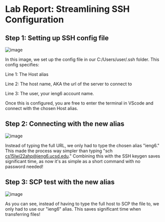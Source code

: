 # Lab Report: Streamlining SSH Configuration

## Step 1: Setting up SSH config file

![image](https://user-images.githubusercontent.com/97641168/153780335-19b61c3e-7db6-40fd-b466-268920220711.png)

In this image, we set up the config file in our C:/Users/user/.ssh folder. This config specifies:

Line 1: The Host alias

Line 2: The host name, AKA the url of the server to connect to

Line 3: The user, your ieng6 account name.

Once this is configured, you are free to enter the terminal in VScode and connect with the chosen Host alias.

## Step 2: Connecting with the new alias

![image](https://user-images.githubusercontent.com/97641168/153780370-baedd431-2f4b-484b-ae3a-f5162af88b86.png)

Instead of typing the full URL, we only had to type the chosen alias "ieng6." This made the process way simpler than typing "sch cs15lwi22ahp@ieng6.ucsd.edu." 
Combining this with the SSH keygen saves significant time, as now it's as simple as a short command with no password needed!

## Step 3: SCP test with the new alias

![image](https://user-images.githubusercontent.com/97641168/153780591-553bc08b-11f5-47d5-8feb-c593c424afb5.png)

As you can see, instead of having to type the full host to SCP the file to, we only had to use our "ieng6" alias. This saves significant time when transferring files!

